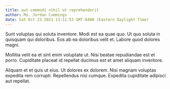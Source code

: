 ```yaml
---
title: aut commodi nihil ut reprehenderit
author: Ms. Jordan Cummings
date: Sat Oct 23 2021 13:11:53 GMT-0400 (Eastern Daylight Time)
---
```

Sunt voluptas qui soluta inventore. Modi est ea quae quo. Ut quo soluta in quisquam qui doloribus. Eos ab ea doloribus velit et. Labore quod dolores magni.

 Mollitia velit ea et sint enim voluptate ut. Nisi beatae repudiandae est et porro. Cupiditate placeat id repellat ducimus est et amet aliquam inventore.

 Aliquam et et quis ut eius. Ut dolores ex dolorem. Nisi magnam voluptas expedita rem corrupti. Repellendus nisi cumque. Expedita cupiditate adipisci aut repellat.